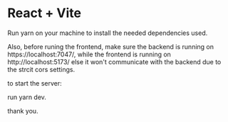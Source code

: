 # React + Vite

Run yarn on your machine to install the needed dependencies used.

Also, before runing the frontend, make sure the backend is running on https://localhost:7047/, while the frontend is running on http://localhost:5173/ else it won't communicate with the backend due to the strcit cors settings.

to start the server:

run yarn dev.

thank you.

